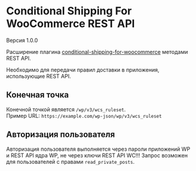 Conditional Shipping For WooCommerce REST API
=============================================
Версия 1.0.0

Расширение плагина [conditional-shipping-for-woocommerce](https://ru.wordpress.org/plugins/conditional-shipping-for-woocommerce/) методами REST API.

Необходимо для передачи правил доставки в приложения, использующие REST API.

Конечная точка
--------------
Конечной точкой является `/wp/v3/wcs_ruleset`.  
Пример URL: `https://example.com/wp-json/wp/v3/wcs_ruleset`

Авторизация пользователя
------------------------
Авторизация пользователя выполняется через пароли приложений WP и REST API ядра WP, не через ключи REST API WC!!!
Запрос возможен для пользователей с правами `read_private_posts`.
